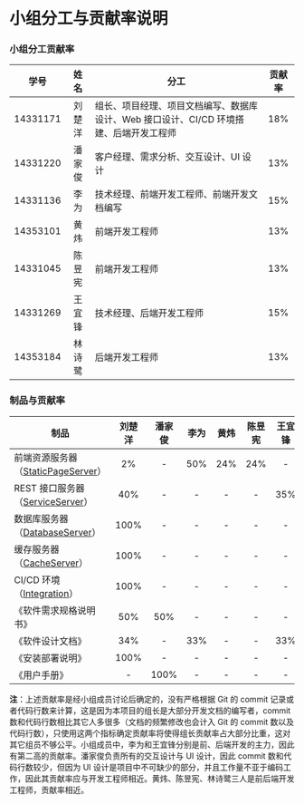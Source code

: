 [Dashboard]:        https://github.com/AwesomeTickets/Dashboard
[Integration]:      https://github.com/AwesomeTickets/Integration
[StaticPageServer]: https://github.com/AwesomeTickets/StaticPageServer
[ServiceServer]:    https://github.com/AwesomeTickets/ServiceServer
[DatabaseServer]:   https://github.com/AwesomeTickets/DatabaseServer
[CacheServer]:   https://github.com/AwesomeTickets/CacheServer

# 小组分工与贡献率说明

### 小组分工贡献率

| 学号 | 姓名 | 分工 | 贡献率 |
|:---:|:----:|------|:-----:|
|14331171|刘楚洋|组长、项目经理、项目文档编写、数据库设计、Web 接口设计、CI/CD 环境搭建、后端开发工程师|18%|
|14331220|潘家俊|客户经理、需求分析、交互设计、UI 设计|13%|
|14331136|李为|技术经理、前端开发工程师、前端开发文档编写|15%|
|14353101|黄炜|前端开发工程师|13%|
|14331045|陈昱宪|前端开发工程师|13%|
|14331269|王宜锋|技术经理、后端开发工程师|15%|
|14353184|林诗鹭|后端开发工程师|13%|

### 制品与贡献率

| 制品 | 刘楚洋 | 潘家俊 | 李为 | 黄炜 | 陈昱宪 | 王宜锋 | 林诗鹭 |
|-----|:------:|:-----:|:----:|:----:|:-----:|:------:|:------:|
|前端资源服务器（[StaticPageServer][StaticPageServer]）|2%|-|50%|24%|24%|-|-|
|REST 接口服务器（[ServiceServer][ServiceServer]）|40%|-|-|-|-|35%|25%|
|数据库服务器（[DatabaseServer][DatabaseServer]）|100%|-|-|-|-|-|-|
|缓存服务器（[CacheServer][CacheServer]）|100%|-|-|-|-|-|-|
|CI/CD 环境（[Integration][Integration]）|100%|-|-|-|-|-|-|
|《软件需求规格说明书》|50%|50%|-|-|-|-|-|
|《软件设计文档》|34%|-|33%|-|-|33%|-|
|《安装部署说明》|100%|-|-|-|-|-|-|
|《用户手册》|-|100%|-|-|-|-|-|

**注**：上述贡献率是经小组成员讨论后确定的，没有严格根据 Git 的 commit 记录或者代码行数来计算，这是因为本项目的组长是大部分开发文档的编写者，commit 数和代码行数相比其它人多很多（文档的频繁修改也会计入 Git 的 commit 数以及代码行数），只使用这两个指标确定贡献率将使得组长贡献率占大部分比重，这对其它组员不够公平。小组成员中，李为和王宜锋分别是前、后端开发的主力，因此有第二高的贡献率。潘家俊负责所有的交互设计与 UI 设计，因此 commit 数和代码行数较少，但因为 UI 设计是项目中不可缺少的部分，并且工作量不亚于编码工作，因此其贡献率应与开发工程师相近。黄炜、陈昱宪、林诗鹭三人是前后端开发工程师，贡献率相近。
